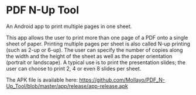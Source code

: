 # PDF N-Up Tool
An Android app to print multiple pages in one sheet.

This app allows the user to print more than one page of a PDF onto a single sheet of paper. Printing multiple pages per sheet is also called N-up printing (such as 2-up or 6-up). The user can specify the number of copies along the width and the height of the sheet as well as the paper orientation (portrait or landscape). A typical use is to print the presentation slides; the user can choose to print 2, 4 or even 8 slides per sheet.

The APK file is available here: https://github.com/Mollayo/PDF_N-Up_Tool/blob/master/app/release/app-release.apk

